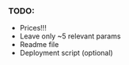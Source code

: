 ### TODO:

- Prices!!!
- Leave only ~5 relevant params
- Readme file
- Deployment script (optional)
